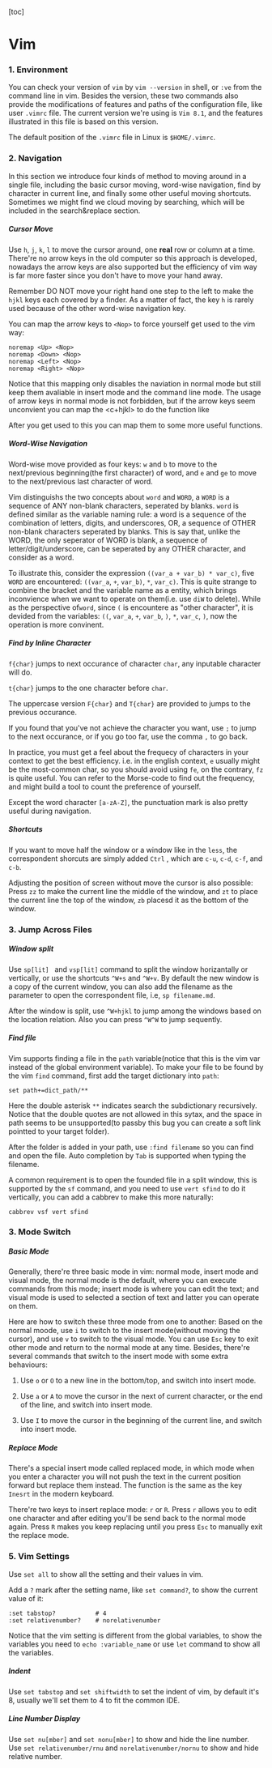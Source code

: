 [toc]

# Vim

### 1. Environment

You can check your version of `vim` by `vim --version` in shell, or `:ve` from the command line in vim. Besides the version, these two commands also provide the modifications of features and paths of the configuration file, like user `.vimrc` file. The current version we're using is `Vim 8.1`, and the features illustrated in this file is based on this version.

The default position of the `.vimrc` file in Linux is `$HOME/.vimrc`.







### 2. Navigation

In this section we introduce four kinds of method to moving around in a single file, including the basic cursor moving, word-wise navigation, find by character in current line, and finally some other useful moving shortcuts. Sometimes we might find we cloud moving by searching, which will be included in the search&replace section.



##### Cursor Move

Use `h`, `j`, `k`, `l` to move the cursor around, one **real** row or column at a time. There're no arrow keys in the old computer so this approach is developed, nowadays the arrow keys are also supported but the efficiency of vim way is far more faster since you don't have to move your hand away.

Remember DO NOT move your right hand one step to the left to make the `hjkl` keys each covered by a finder. As a matter of fact, the key `h` is rarely used because of the other word-wise navigation key.

You can map the arrow keys to `<Nop>` to force yourself get used to the vim way:

```vimrc
noremap <Up> <Nop>
noremap <Down> <Nop>
noremap <Left> <Nop>
noremap <Right> <Nop>
```

Notice that this mapping only disables the naviation in normal mode but still keep them avaliable in insert mode and the command line mode. The usage of arrow keys in normal mode is not forbidden, but if the arrow keys seem unconvient you can map the <c+hjkl> to do the function like 

After you get used to this you can map them to some more useful functions.



##### Word-Wise Navigation

Word-wise move provided as four keys: `w` and `b` to move to the next/previous beginning(the first character) of word, and `e` and `ge` to move to the next/previous last character of word.

Vim distinguishs the two concepts about `word` and `WORD`, a `WORD` is a sequence of ANY non-blank characters, seperated by blanks. `word` is defined similar as the variable naming rule: a word is a sequence of the combination of letters, digits, and underscores, OR, a sequence of OTHER non-blank characters seperated by blanks. This is say that, unlike the WORD, the only seperator of WORD is blank, a sequence of letter/digit/underscore, can be seperated by any OTHER character, and consider as a word.

To illustrate this, consider the expression `((var_a + var_b) * var_c)`, five `WORD` are encountered: `((var_a`, `+`, `var_b)`, `*`, `var_c)`. This is quite strange to combine the bracket and the variable name as a entity, which brings inconvience when we want to operate on them(i.e. use `diW` to delete). While as the perspective of`word`, since `(` is encountere as "other character", it is devided from the variables: `((`, `var_a`, `+`, `var_b`, `)`, `*`, `var_c`, `)`, now the operation is more convinent.




##### Find by Inline Character

`f{char}` jumps to next occurance of character `char`, any inputable character will do.

`t{char}` jumps to the one character before `char`.

The uppercase version `F{char}` and `T{char}` are provided to jumps to the previous occurance.

If you found that you've not achieve the character you want, use `;` to jump to the next occurance, or if you go too far, use the comma `,` to go back.

In practice, you must get a feel about the frequecy of characters in your context to get the best efficiency. i.e. in the english context, `e` usually might be the most-common char, so you should avoid using `fe`, on the contrary, `fz` is quite useful. You can refer to the Morse-code to find out the frequency, and might build a tool to count the preference of yourself.

Except the word character `[a-zA-Z]`, the punctuation mark is also pretty useful during navigation.



##### Shortcuts

If you want to move half the window or a window like in the `less`, the correspondent shorcuts are simply added `Ctrl` , which are `c-u`, `c-d`, `c-f`, and `c-b`.

Adjusting the position of screen without move the cursor is also possible: Press `zz` to make the current line the middle of the window, and `zt` to place the current line the top of the window, `zb` placesd it as the bottom of the window.








### 3. Jump Across Files

##### Window split

Use `sp[lit] ` and `vsp[lit]` command to split the window horizantally or vertically, or use the shortcuts `^W+s` and `^W+v`. By default the new window is a copy of the current window, you can also add the filename as the parameter to open the correspondent file, i.e, `sp filename.md`.

After the window is split, use `^W+hjkl` to jump among the windows based on the location relation. Also you can press `^W^W` to jump sequently.



##### Find file

Vim supports finding a file in the `path` variable(notice that this is the vim var instead of the global environment variable). To make your file to be found by the vim `find` command, first add the target dictionary into `path`:

```vimrc
set path+=dict_path/**
```

Here the double asterisk `**` indicates search the subdictionary recursively. Notice that the double quotes are not allowed in this sytax, and the space in path seems to be unsupported(to passby this bug you can create a soft link pointted to your target folder).

After the folder is added in your path, use `:find filename` so you can find and open the file. Auto completion by `Tab` is supported when typing the filename.

A common requirement is to open the founded file in a split window, this is supported by the `sf` command, and you need to use `vert sfind` to do it vertically, you can add a cabbrev to make this more naturally:

```vimrc
cabbrev vsf vert sfind
```







### 3. Mode Switch

##### Basic Mode

Generally, there're three basic mode in vim: normal mode, insert mode and visual mode, the normal mode is the default, where you can execute commands from this mode; insert mode is where you can edit the text; and visual mode is used to selected a section of text and latter you can operate on them.

Here are how to switch these three mode from one to another: Based on the normal moode, use `i` to switch to the insert mode(without moving the cursor), and use `v` to switch to the visual mode. You can use `Esc` key to exit other mode and return to the normal mode at any time. Besides, there're several commands that switch to the insert mode with some extra behaviours:

1. Use `o` or `O` to a new line in the bottom/top, and switch into insert mode.

2. Use `a` or `A` to move the cursor in the next of current character, or the end of the line, and switch into insert mode.

3. Use `I` to move the cursor in the beginning of the current line, and switch into insert mode.



##### Replace Mode

There's a special insert mode called replaced mode, in which mode when you enter a character you will not push the text in the current position forward but replace them instead. The function is the same as the key `Inesrt` in the modern keyboard.

There're two keys to insert replace mode: `r` or `R`. Press `r` allows you to edit one character and after editing you'll be send back to the normal mode again. Press `R` makes you keep replacing until you press `Esc` to manually exit the replace mode.







### 5. Vim Settings

Use `set all` to show all the setting and their values in vim.

Add a `?` mark after the setting name, like `set command?`, to show the current value of it:

```shell
:set tabstop?			# 4
:set relativenumber?	# norelativenumber
```

Notice that the vim setting is different from the global variables, to show the variables you need to `echo :variable_name` or use `let` command to show all the variables.



##### Indent

Use `set tabstop` and `set shiftwidth` to set the indent of vim, by default it's 8, usually we'll set them to 4 to fit the common IDE.



##### Line Number Display

Use  `set nu[mber]` and `set nonu[mber]` to show and hide the line number. Use `set relativenumber/rnu` and `norelativenumber/nornu` to show and hide relative number.






